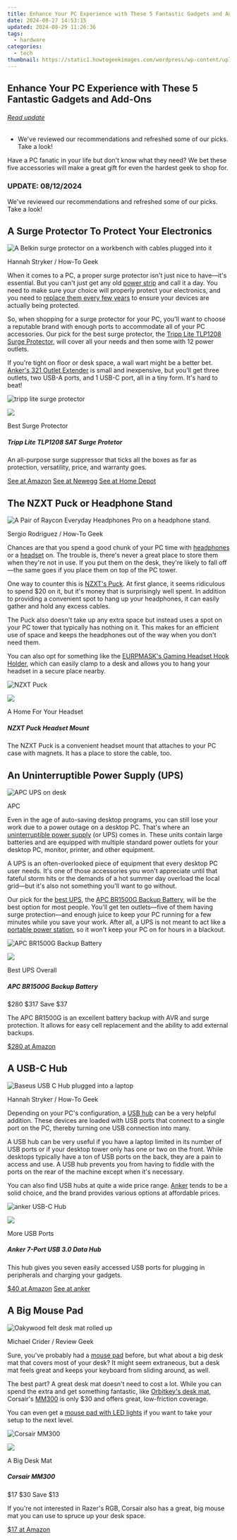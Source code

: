 ```yaml
---
title: Enhance Your PC Experience with These 5 Fantastic Gadgets and Add-Ons
date: 2024-08-27 14:53:15
updated: 2024-08-29 11:26:36
tags:
  - hardware
categories:
  - tech
thumbnail: https://static1.howtogeekimages.com/wordpress/wp-content/uploads/2021/05/52647832638_c0eee00833_o.jpg
---
```


## Enhance Your PC Experience with These 5 Fantastic Gadgets and Add-Ons

###### [Read update](https://extra-resources.techidaily.com/transforming-iphone-images-into-artful-collages/) 

* We've reviewed our recommendations and refreshed some of our picks. Take a look!

 Have a PC fanatic in your life but don't know what they need? We bet these five accessories will make a great gift for even the hardest geek to shop for.

###  UPDATE: 08/12/2024

 We've reviewed our recommendations and refreshed some of our picks. Take a look!

##  A Surge Protector To Protect Your Electronics

![A Belkin surge protector on a workbench with cables plugged into it](https://static1.howtogeekimages.com/wordpress/wp-content/uploads/2024/07/53036701303_951f23b6cd_o.jpg) 

Hannah Stryker / How-To Geek

 When it comes to a PC, a proper surge protector isn't just nice to have—it's essential. But you can't just get any old [power strip](https://techidaily.com/the-way-to-recover-deleted-photos-on-xiaomi-without-backup-by-fonelab-android-recover-photos/) and call it a day. You need to make sure your choice will properly protect your electronics, and you need to [replace them every few years](https://youtube-lab.techidaily.com/ed-captivating-content-top-three-channel-growth-strategies/) to ensure your devices are actually being protected.

 So, when shopping for a surge protector for your PC, you'll want to choose a reputable brand with enough ports to accommodate all of your PC accessories. Our pick for the best surge protector, the [Tripp Lite TLP1208 Surge Protector](https://www.amazon.com/gp/aw/d/B0035PQGKU?tag=hotoge-20&ascsubtag=UUhtgUeUpU210133&asc%5Frefurl=https%3A%2F%2Fwww.howtogeek.com%2F722178%2F5-awesome-pc-accessories-you-should-buy%2F&asc%5Fcampaign=Commerce), will cover all your needs and then some with 12 power outlets.

 If you're tight on floor or desk space, a wall wart might be a better bet. [Anker's 321 Outlet Extender](https://www.amazon.com/dp/B09PGXWNWG?tag=hotoge-20&ascsubtag=UUhtgUeUpU210133&asc%5Frefurl=https%3A%2F%2Fwww.howtogeek.com%2F722178%2F5-awesome-pc-accessories-you-should-buy%2F&asc%5Fcampaign=Commerce) is small and inexpensive, but you'll get three outlets, two USB-A ports, and 1 USB-C port, all in a tiny form. It's hard to beat!

![tripp lite surge protector](https://static1.howtogeekimages.com/wordpress/wp-content/uploads/2024/01/tripp-lite-surge-protector.png) 

![](https://static1.howtogeekimages.com/wordpresshttps://static0.howtogeekimages.com/wordpress/wp-content/uploads/2024/01/htg-best-of-2024-1.png) 

Best Surge Protector

#####  Tripp Lite TLP1208 SAT Surge Protetor

An all-purpose surge suppressor that ticks all the boxes as far as protection, versatility, price, and warranty goes.

[See at Amazon](https://www.amazon.com/gp/aw/d/B0035PQGKU/?tag=hotoge-20&ascsubtag=UUhtgUeUpU210133&asc%5Frefurl=https%3A%2F%2Fwww.howtogeek.com%2F722178%2F5-awesome-pc-accessories-you-should-buy%2F&asc%5Fcampaign=Commerce) [See at Newegg](https://shop-links.co/link/?exclusive=1&publisher_slug=itechdaily19598&url=https%3A%2F%2Fclick.linksynergy.com%2Fdeeplink%3Fid%3D2QzUaswX1as%26mid%3D44583%26u1%3DUUhtgUeUpU210133%26murl%3Dhttps%253A%252F%252Fwww.newegg.com%252Fareyouahuman%253Freferer%253Dhttps%25253A%25252F%25252Fwww.newegg.com%25252Ftripp-lite-tlp1208sat-12-tel-tv-net-outlets-surge-suppressors%25252Fp%25252FN82E16812228706%26ourl%3Dhttps%253A%252F%252Fwww.newegg.com%252Ftripp-lite-tlp1208sat-12-tel-tv-net-outlets-surge-suppressors%252Fp%252FN82E16812228706) [See at Home Depot](https://www.homedepot.com/p/Tripp-Lite-12-Outlet-Surge-Protector-TLP1208SAT/308848666) 

##  The NZXT Puck or Headphone Stand

![A Pair of Raycon Everyday Headphones Pro on a headphone stand.](https://static1.howtogeekimages.com/wordpress/wp-content/uploads/wm/2024/05/a-pair-of-raycon-everyday-headphones-pro-on-a-headphone-stand_53573153246_o.jpg) 

Sergio Rodriguez / How-To Geek

 Chances are that you spend a good chunk of your PC time with [headphones](https://mondly-stories.techidaily.com/perfezionamento-dei-numeri-italiani-per-la-comunicazione-da-1-1000/) or a [headset](https://ai-video-apps.techidaily.com/new-in-2024-top-rated-free-wmv-video-editing-software-with-splitting-features/) on. The trouble is, there's never a great place to store them when they're not in use. If you put them on the desk, they're likely to fall off—the same goes if you place them on top of the PC tower.

 One way to counter this is [NZXT's Puck](https://www.amazon.com/NZXT-Puck-Management-Silicone-Construction/dp/B06VSPJCRW?tag=hotoge-20&ascsubtag=UUhtgUeUpU210133&asc%5Frefurl=https%3A%2F%2Fwww.howtogeek.com%2F722178%2F5-awesome-pc-accessories-you-should-buy%2F&asc%5Fcampaign=Commerce). At first glance, it seems ridiculous to spend $20 on it, but it's money that is surprisingly well spent. In addition to providing a convenient spot to hang up your headphones, it can easily gather and hold any excess cables.

 The Puck also doesn't take up any extra space but instead uses a spot on your PC tower that typically has nothing on it. This makes for an efficient use of space and keeps the headphones out of the way when you don't need them.

 You can also opt for something like the [EURPMASK's Gaming Headset Hook Holder](https://www.amazon.com/gp/product/B07BVK2FQW?tag=hotoge-20&ascsubtag=UUhtgUeUpU210133&asc%5Frefurl=https%3A%2F%2Fwww.howtogeek.com%2F722178%2F5-awesome-pc-accessories-you-should-buy%2F&asc%5Fcampaign=Commerce), which can easily clamp to a desk and allows you to hang your headset in a secure place nearby.

![NZXT Puck](https://static1.howtogeekimages.com/wordpress/wp-content/uploads/2024/08/nzxt-puck.png) 

![](https://static1.howtogeekimages.com/wordpresshttps://static0.howtogeekimages.com/wordpress/wp-content/uploads/2024/01/htg-best-of-2024-1.png) 

A Home For Your Headset

#####  NZXT Puck Headset Mount

The NZXT Puck is a convenient headset mount that attaches to your PC case with magnets. It has a place to store the cable, too.

##  An Uninterruptible Power Supply (UPS)

![APC UPS on desk](https://static1.howtogeekimages.com/wordpress/wp-content/uploads/2021/05/APC-BX1000M.jpg) 

APC

 Even in the age of auto-saving desktop programs, you can still lose your work due to a power outage on a desktop PC. That's where an [uninterruptible power supply](https://youtube-docs.techidaily.com/024-approved-ranking-10-best-iphoneandroid-apps-for-video-enthusiasts/) (or UPS) comes in. These units contain large batteries and are equipped with multiple standard power outlets for your desktop PC, monitor, printer, and other equipment.

 A UPS is an often-overlooked piece of equipment that every desktop PC user needs. It's one of those accessories you won't appreciate until that fateful storm hits or the demands of a hot summer day overload the local grid—but it's also not something you'll want to go without.

 Our pick for the [best UPS](https://windows11.techidaily.com/why-does-tasker-show-other-processes/), the [APC BR1500G Backup Battery](https://www.amazon.com/dp/B003Y24DEU?tag=hotoge-20&ascsubtag=UUhtgUeUpU210133&asc%5Frefurl=https%3A%2F%2Fwww.howtogeek.com%2F722178%2F5-awesome-pc-accessories-you-should-buy%2F&asc%5Fcampaign=Commerce), will be the best option for most people. You'll get ten outlets—five of them having surge protection—and enough juice to keep your PC running for a few minutes while you save your work. After all, a UPS is not meant to act like a [portable power station](https://driver-download.techidaily.com/easy-tutorial-downloading-and-installing-latest-xp-pen-drivers/), so it won't keep your PC on for hours in a blackout.

![APC BR1500G Backup Battery](https://static1.howtogeekimages.com/wordpress/wp-content/uploads/2024/08/apc-br1500g-backup-battery.png) 

![](https://static1.howtogeekimages.com/wordpresshttps://static0.howtogeekimages.com/wordpress/wp-content/uploads/2024/01/htg-best-of-2024-1.png) 

Best UPS Overall

#####  APC BR1500G Backup Battery

$280 $317 Save $37 

The APC BR1500G is an excellent battery backup with AVR and surge protection. It allows for easy cell replacement and the ability to add external backups.

[$280 at Amazon](https://www.amazon.com/dp/B003Y24DEU?tag=hotoge-20&ascsubtag=UUhtgUeUpU210133&asc%5Frefurl=https%3A%2F%2Fwww.howtogeek.com%2F722178%2F5-awesome-pc-accessories-you-should-buy%2F&asc%5Fcampaign=Commerce) 

##  A USB-C Hub

![Baseus USB C Hub plugged into a laptop](https://static1.howtogeekimages.com/wordpress/wp-content/uploads/2023/11/52776952646_884536b13a_o.jpg) 

Hannah Stryker / How-To Geek

 Depending on your PC's configuration, a [USB hub](https://extra-approaches.techidaily.com/2024-approved-joint-venture-campaigns-for-brands-on-video-platforms/) can be a very helpful addition. These devices are loaded with USB ports that connect to a single port on the PC, thereby turning one USB connection into many.

 A USB hub can be very useful if you have a laptop limited in its number of USB ports or if your desktop tower only has one or two on the front. While desktops typically have a ton of USB ports on the back, they are a pain to access and use. A USB hub prevents you from having to fiddle with the ports on the rear of the machine except when it's necessary.

 You can also find USB hubs at quite a wide price range. [Anker](https://www.amazon.com/Anker-7-Port-Adapter-Charging-iPhone/dp/B014ZQ07NE?tag=hotoge-20&ascsubtag=UUhtgUeUpU210133&asc%5Frefurl=https%3A%2F%2Fwww.howtogeek.com%2F722178%2F5-awesome-pc-accessories-you-should-buy%2F&asc%5Fcampaign=Commerce) tends to be a solid choice, and the brand provides various options at affordable prices.

![anker USB-C Hub](https://static1.howtogeekimages.com/wordpress/wp-content/uploads/2024/08/anker-usb-c-hub.png) 

![](https://static1.howtogeekimages.com/wordpresshttps://static0.howtogeekimages.com/wordpress/wp-content/uploads/2024/01/htg-best-of-2024-1.png) 

More USB Ports

#####  Anker 7-Port USB 3.0 Data Hub

This hub gives you seven easily accessed USB ports for plugging in peripherals and charging your gadgets.

[$40 at Amazon](https://www.amazon.com/Anker-7-Port-Adapter-Charging-iPhone/dp/B014ZQ07NE?tag=hotoge-20&ascsubtag=UUhtgUeUpU210133&asc%5Frefurl=https%3A%2F%2Fwww.howtogeek.com%2F722178%2F5-awesome-pc-accessories-you-should-buy%2F&asc%5Fcampaign=Commerce) [See at anker](https://anker.pxf.io/c/156932/1959698/18023?subId1=UUhtgUeUpU210133&subId2=ehtg&u=https%3A%2F%2Fwww.anker.com%2Fproducts%2Fa7505%3Fvariant%3D37437048029334&ourl=https%3A%2F%2Fus.anker.com%2Fproducts%2Fa7505%3Fvariant%3D37437048029334) 

##  A Big Mouse Pad

![Oakywood felt desk mat rolled up](https://static1.howtogeekimages.com/wordpress/wp-content/uploads/2021/07/646c3a07.jpg) 

Michael Crider / Review Geek

 Sure, you've probably had a [mouse pad](https://fox-blue.techidaily.com/updated-pinnacle-blu-ray-players-1s-for-2024/) before, but what about a big desk mat that covers most of your desk? It might seem extraneous, but a desk mat feels great and keeps your keyboard from sliding around, as well.

 The best part? A great desk mat doesn't need to cost a lot. While you can spend the extra and get something fantastic, like [Orbitkey's desk mat](https://www.amazon.com/Orbitkey-Recycled-Document-Hideaway-Magnetic/dp/B08T21ZJDY?tag=hotoge-20&ascsubtag=UUhtgUeUpU210133&asc%5Frefurl=https%3A%2F%2Fwww.howtogeek.com%2F722178%2F5-awesome-pc-accessories-you-should-buy%2F&asc%5Fcampaign=Commerce), Corsair's [MM300](https://www.amazon.com/CORSAIR-MM300-Anti-Fray-High-Performance-CH-9000108-WW/dp/B01798VS4C/?tag=hotoge-20&ascsubtag=UUhtgUeUpU210133&asc%5Frefurl=https%3A%2F%2Fwww.howtogeek.com%2F722178%2F5-awesome-pc-accessories-you-should-buy%2F&asc%5Fcampaign=Commerce) is only $30 and offers great, low-friction coverage.

 You can even get a [mouse pad with LED lights](https://www.amazon.com/Razer-Goliathus-Extended-Chroma-Micro-Textured/dp/B07DG64YL9?tag=hotoge-20&ascsubtag=UUhtgUeUpU210133&asc%5Frefurl=https%3A%2F%2Fwww.howtogeek.com%2F722178%2F5-awesome-pc-accessories-you-should-buy%2F&asc%5Fcampaign=Commerce) if you want to take your setup to the next level.

![Corsair MM300](https://static1.howtogeekimages.com/wordpress/wp-content/uploads/2024/08/corsair-mm300.png) 

![](https://static1.howtogeekimages.com/wordpresshttps://static0.howtogeekimages.com/wordpress/wp-content/uploads/2024/01/htg-best-of-2024-1.png) 

A Big Desk Mat

#####  Corsair MM300

$17 $30 Save $13 

If you're not interested in Razer's RGB, Corsair also has a great, big mouse mat you can use to spruce up your desk space.

[$17 at Amazon](https://www.amazon.com/CORSAIR-MM300-Anti-Fray-High-Performance-CH-9000108-WW/dp/B01798VS4C?tag=hotoge-20&ascsubtag=UUhtgUeUpU210133&asc%5Frefurl=https%3A%2F%2Fwww.howtogeek.com%2F722178%2F5-awesome-pc-accessories-you-should-buy%2F&asc%5Fcampaign=Commerce)

<ins class="adsbygoogle"
     style="display:block"
     data-ad-format="autorelaxed"
     data-ad-client="ca-pub-7571918770474297"
     data-ad-slot="1223367746"></ins>



<ins class="adsbygoogle"
     style="display:block"
     data-ad-client="ca-pub-7571918770474297"
     data-ad-slot="8358498916"
     data-ad-format="auto"
     data-full-width-responsive="true"></ins>

